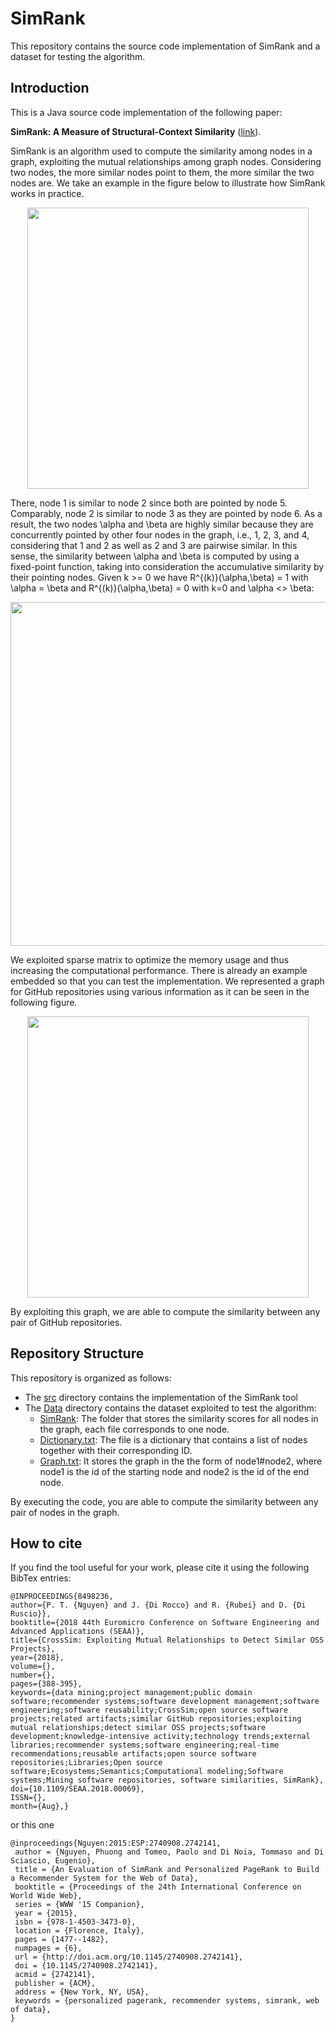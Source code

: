 
# SimRank

This repository contains the source code implementation of SimRank and a dataset for testing the algorithm.


## Introduction


This is a Java source code implementation of the following paper:

**SimRank: A Measure of Structural-Context Similarity** ([link](http://ilpubs.stanford.edu:8090/508/1/2001-41.pdf)).

SimRank is an algorithm used to compute the similarity among nodes in a graph, exploiting the mutual relationships among graph nodes. Considering two nodes, the more similar nodes point to them, the more similar the two nodes are. We take an example in the figure below to illustrate how SimRank works in practice.

<p align="center">
<img src="https://github.com/phuongthanhnguyen/SimRank/blob/master/Data/SimRank.png" width="450">
</p>


There, node 1 is similar to node 2 since both are pointed by node 5. Comparably, node 2 is similar to node 3 as they are pointed by node 6. As a result, the two nodes \alpha and \beta are highly similar because they are concurrently pointed by other four nodes in the graph, i.e., 1, 2, 3, and 4, considering that 1 and 2 as well as 2 and 3 are pairwise similar. In this sense, the similarity between \alpha and \beta is computed by using a fixed-point function, taking into consideration the accumulative similarity by their pointing nodes. Given k >= 0 we have R^{(k)}(\alpha,\beta) = 1 with \alpha = \beta and R^{(k)}(\alpha,\beta) = 0 with k=0 and \alpha <> \beta:

<p align="center">
<img src="https://github.com/phuongthanhnguyen/SimRank/blob/master/Data/SimRankFormula.png" width="550">
</p>

We exploited sparse matrix to optimize the memory usage and thus increasing the computational performance. There is already an example embedded so that you can test the implementation. We represented a graph for GitHub repositories using various information as it can be seen in the following figure.

<p align="center">
<img src="https://github.com/phuongthanhnguyen/SimRank/blob/master/Data/Graph.png" width="450">
</p> 


By exploiting this graph, we are able to compute the similarity between any pair of GitHub repositories.


## Repository Structure

This repository is organized as follows:

* The [src](./src) directory contains the implementation of the SimRank tool	
* The [Data](./Data) directory contains the dataset exploited to test the algorithm:
	* [SimRank](./SimRank): The folder that stores the similarity scores for all nodes in the graph, each file corresponds to one node.
	* [Dictionary.txt](./Data/Dictionary.txt): The file is a dictionary that contains a list of nodes together with their corresponding ID.
	* [Graph.txt](./Data/Graph.txt): It stores the graph in the the form of node1#node2, where node1 is the id of the starting node and node2 is the id of the end node.
	

By executing the code, you are able to compute the similarity between any pair of nodes in the graph.

## How to cite
If you find the tool useful for your work, please cite it using the following BibTex entries:

```
@INPROCEEDINGS{8498236, 
author={P. T. {Nguyen} and J. {Di Rocco} and R. {Rubei} and D. {Di Ruscio}}, 
booktitle={2018 44th Euromicro Conference on Software Engineering and Advanced Applications (SEAA)}, 
title={CrossSim: Exploiting Mutual Relationships to Detect Similar OSS Projects}, 
year={2018}, 
volume={}, 
number={}, 
pages={388-395}, 
keywords={data mining;project management;public domain software;recommender systems;software development management;software engineering;software reusability;CrossSim;open source software projects;related artifacts;similar GitHub repositories;exploiting mutual relationships;detect similar OSS projects;software development;knowledge-intensive activity;technology trends;external libraries;recommender systems;software engineering;real-time recommendations;reusable artifacts;open source software repositories;Libraries;Open source software;Ecosystems;Semantics;Computational modeling;Software systems;Mining software repositories, software similarities, SimRank}, 
doi={10.1109/SEAA.2018.00069}, 
ISSN={}, 
month={Aug},} 

```

or this one

```
@inproceedings{Nguyen:2015:ESP:2740908.2742141,
 author = {Nguyen, Phuong and Tomeo, Paolo and Di Noia, Tommaso and Di Sciascio, Eugenio},
 title = {An Evaluation of SimRank and Personalized PageRank to Build a Recommender System for the Web of Data},
 booktitle = {Proceedings of the 24th International Conference on World Wide Web},
 series = {WWW '15 Companion},
 year = {2015},
 isbn = {978-1-4503-3473-0},
 location = {Florence, Italy},
 pages = {1477--1482},
 numpages = {6},
 url = {http://doi.acm.org/10.1145/2740908.2742141},
 doi = {10.1145/2740908.2742141},
 acmid = {2742141},
 publisher = {ACM},
 address = {New York, NY, USA},
 keywords = {personalized pagerank, recommender systems, simrank, web of data},
} 
```
